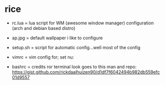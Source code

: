 # rice
- rc.lua = lua script for WM (awesome window manager) configuration (arch and debian based distro)

- ap.jpg = default wallpaper i like to configure

- setup.sh = script for automatic config...well most of the config

- vimrc = vim config for; set nu:

- bashrc = credits ror terminal look goes to this man and repo: https://gist.github.com/rickdaalhuizen90/d1df7f6042494b982db559efc01d9557
